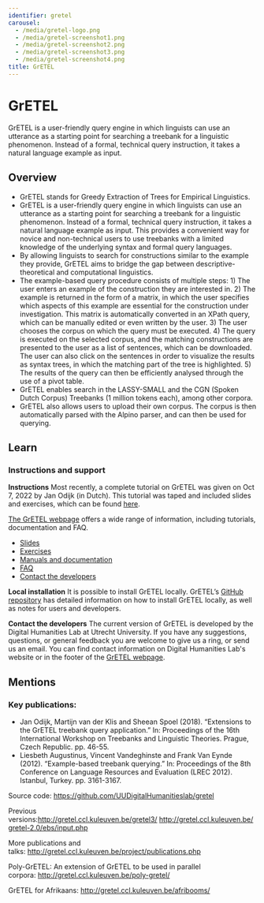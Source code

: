 ```yaml
---
identifier: gretel
carousel:
  - /media/gretel-logo.png
  - /media/gretel-screenshot1.png
  - /media/gretel-screenshot2.png
  - /media/gretel-screenshot3.png
  - /media/gretel-screenshot4.png
title: GrETEL
---
```

# GrETEL

GrETEL is a user-friendly query engine in which linguists can use an utterance as a starting point for searching a treebank for a linguistic phenomenon. Instead of a formal, technical query instruction, it takes a natural language example as input.

## Overview

* GrETEL stands for Greedy Extraction of Trees for Empirical Linguistics.
* GrETEL is a user-friendly query engine in which linguists can use an utterance as a starting point for searching a treebank for a linguistic phenomenon. Instead of a formal, technical query instruction, it takes a natural language example as input. This provides a convenient way for novice and non-technical users to use treebanks with a limited knowledge of the underlying syntax and formal query languages.
* By allowing linguists to search for constructions similar to the example they provide, GrETEL aims to bridge the gap between descriptive-theoretical and computational linguistics.
* The example-based query procedure consists of multiple steps: 1) The user enters an example of the construction they are interested in. 2) The example is returned in the form of a matrix, in which the user specifies which aspects of this example are essential for the construction under investigation. This matrix is automatically converted in an XPath query, which can be manually edited or even written by the user. 3) The user chooses the corpus on which the query must be executed. 4) The query is executed on the selected corpus, and the matching constructions are presented to the user as a list of sentences, which can be downloaded. The user can also click on the sentences in order to visualize the results as syntax trees, in which the matching part of the tree is highlighted. 5) The results of the query can then be efficiently analysed through the use of a pivot table.
* GrETEL enables search in the LASSY-SMALL and the CGN (Spoken Dutch Corpus) Treebanks (1 million tokens each), among other corpora.
* GrETEL also allows users to upload their own corpus. The corpus is then automatically parsed with the Alpino parser, and can then be used for querying.

## Learn

### Instructions and support

**Instructions**
Most recently, a complete tutorial on GrETEL was given on Oct 7, 2022 by Jan Odijk (in Dutch). This tutorial was taped and included slides and exercises, which can be found [here](https://surfdrive.surf.nl/files/index.php/s/xfjVB2AfwgOpmNM).

[The GrETEL webpage](https://gretel.hum.uu.nl/ng/documentation) offers a wide range of information, including tutorials, documentation and FAQ.

* [Slides](http://gretel.ccl.kuleuven.be/docs/GrETEL2-tutorial.pdf)
* [Exercises](http://gretel.ccl.kuleuven.be/docs/GrETEL2-tutorial-handson.pdf)
* [Manuals and documentation](http://gretel.ccl.kuleuven.be/project/docs.php)
* [FAQ](https://gretel.hum.uu.nl/ng/documentation)
* [Contact the developers](https://gretel.hum.uu.nl/ng/documentation#contact)

**Local installation**
It is possible to install GrETEL locally. GrETEL’s [GitHub repository](https://github.com/UUDigitalHumanitieslab/gretel) has detailed information on how to install GrETEL locally, as well as notes for users and developers.

**Contact the developers**
The current version of GrETEL is developed by the Digital Humanities Lab at Utrecht University. If you have any suggestions, questions, or general feedback you are welcome to give us a ring, or send us an email. You can find contact information on Digital Humanities Lab's website or in the footer of the [GrETEL webpage](https://gretel.hum.uu.nl/).

## Mentions

### Key publications:

* Jan Odijk, Martijn van der Klis and Sheean Spoel (2018). “Extensions to the GrETEL treebank query application.” In: Proceedings of the 16th International Workshop on Treebanks and Linguistic Theories. Prague, Czech Republic. pp. 46-55.
* Liesbeth Augustinus, Vincent Vandeghinste and Frank Van Eynde (2012). “Example-based treebank querying.” In: Proceedings of the 8th Conference on Language Resources and Evaluation (LREC 2012). Istanbul, Turkey. pp. 3161-3167.

Source code: <https://github.com/UUDigitalHumanitieslab/gretel>

Previous versions:<http://gretel.ccl.kuleuven.be/gretel3/> <http://gretel.ccl.kuleuven.be/gretel-2.0/ebs/input.php>

More publications and talks: <http://gretel.ccl.kuleuven.be/project/publications.php>

Poly-GrETEL: An extension of GrETEL to be used in parallel corpora: <http://gretel.ccl.kuleuven.be/poly-gretel/>

GrETEL for Afrikaans: <http://gretel.ccl.kuleuven.be/afribooms/>